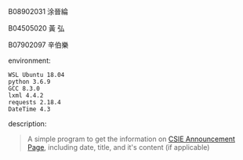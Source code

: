 B08902031 涂晉綸

B04505020 黃  弘

B07902097 辛伯樂

environment:
```
WSL Ubuntu 18.04
python 3.6.9
GCC 8.3.0
lxml 4.4.2
requests 2.18.4
DateTime 4.3
```

description: 
>A simple program to get the information on [CSIE Announcement Page](https://www.csie.ntu.edu.tw/news/news.php?class=101), including date, title, and it's content (if applicable)
